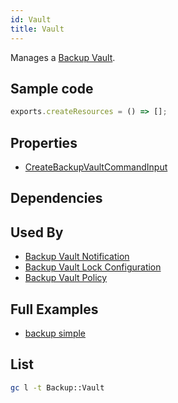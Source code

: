 ```yaml
---
id: Vault
title: Vault
---
```


Manages a [Backup Vault](https://console.aws.amazon.com/backup/home).

## Sample code

```js
exports.createResources = () => [];
```

## Properties

- [CreateBackupVaultCommandInput](https://docs.aws.amazon.com/AWSJavaScriptSDK/v3/latest/clients/client-backup/interfaces/createbackupvaultcommandinput.html)

## Dependencies

## Used By

- [Backup Vault Notification](./VaultNotification.md)
- [Backup Vault Lock Configuration](./VaultLockConfiguration.md)
- [Backup Vault Policy ](./VaultPolicy.md)

## Full Examples

- [backup simple](https://github.com/grucloud/grucloud/tree/main/examples/aws/Backup/backup-simple)

## List

```sh
gc l -t Backup::Vault
```

```txt

```
